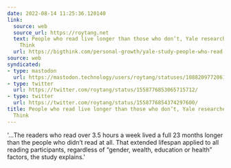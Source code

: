 ```yaml
---
date: 2022-08-14 11:25:36.120140
link:
  source: web
  source_url: https://roytang.net
  text: People who read live longer than those who don’t, Yale researchers say - Big
    Think
  url: https://bigthink.com/personal-growth/yale-study-people-who-read-live-longer-than-people-who-dont/
source: web
syndicated:
- type: mastodon
  url: https://mastodon.technology/users/roytang/statuses/108820977206135582
- type: twitter
  url: https://twitter.com/roytang/status/1558776853065715712/
- type: twitter
  url: https://twitter.com/roytang/status/1558776854374297600/
title: People who read live longer than those who don’t, Yale researchers say - Big
  Think
---
```


'...The readers who read over 3.5 hours a week lived a full 23 months longer than the people who didn’t read at all. That extended lifespan applied to all reading participants, regardless of “gender, wealth, education or health” factors, the study explains.'